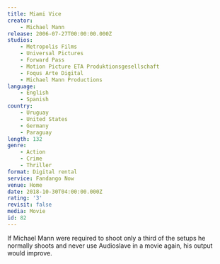 ```yaml
---
title: Miami Vice
creator:
    - Michael Mann
release: 2006-07-27T00:00:00.000Z
studios:
    - Metropolis Films
    - Universal Pictures
    - Forward Pass
    - Motion Picture ETA Produktionsgesellschaft
    - Foqus Arte Digital
    - Michael Mann Productions
language:
    - English
    - Spanish
country:
    - Uruguay
    - United States
    - Germany
    - Paraguay
length: 132
genre:
    - Action
    - Crime
    - Thriller
format: Digital rental
service: Fandango Now
venue: Home
date: 2018-10-30T04:00:00.000Z
rating: '3'
revisit: false
media: Movie
id: 82
---
```


If Michael Mann were required to shoot only a third of the setups he normally shoots and never use Audioslave in a movie again, his output would improve.
